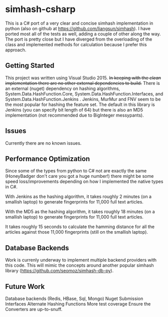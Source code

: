 simhash-csharp
=================
This is a C# port of a very clear and concise simhash implementation in python 
(also on github at https://github.com/liangsun/simhash).  I have ported most all 
of the tests as well, adding a couple of other along the way. The port is pretty 
close but I have diverged from the overloading of the class and implemented methods
for calculation because I prefer this approach.

## Getting Started 

This project was written using Visual Studio 2015. ~~In keeping with the *clean* implementation
there are no other external dependencies to build.~~  There is an external (nuget) dependency 
on hashing algorithms, System.Data.HashFunction.Core, System.Data.HashFunction.Interfaces,
and System.Data.HashFunction.Jenkins .  Jenkins, MurMur and FNV seem to be the most popular
for hashing the feature set.  The default in this library is Jenkins (you can specify bit length
of 64) but there is also an MD5 implementation (not recommended due to BigInteger messypants).

## Issues

Currently there are no known issues.  

## Performance Optimization

Since some of the types from python to C# not are exactly the same (HoneyBadger don't care
you got a huge number!) there might be some speed loss/improvements depending on how
I implemented the native types in C#.

With Jenkins as the hashing algorithm, it takes roughly 2 minutes (on a smallish laptop)
to generate fingerprints for 11,000 full text articles.

With the MD5 as the hashing algorithm, it takes roughly 18 minutes (on a smallish laptop)
to generate fingerprints for 11,000 full text articles.

It takes roughly 15 seconds to calculate the hamming distance for all the articles against
those 11,000 fingerprints (still on the smallish laptop).  

## Database Backends

Work is currenly underway to implement multiple backend providers with this code.  This will
mimic the concepts around another popular simhash library (https://github.com/seomoz/simhash-db-py).

## Future Work

Database backends (Redis, HBase, Sql, Mongo)
Nuget Submission
Interfaces
Alternate Hashing Functions
More test coverage
Ensure the Converters are up-to-snuff.





    



